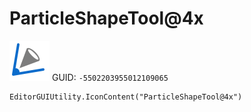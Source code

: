 # ParticleShapeTool@4x
![](/img/ParticleShapeTool@4x.png)
GUID: `-5502203955012109065`
```
EditorGUIUtility.IconContent("ParticleShapeTool@4x")
```
